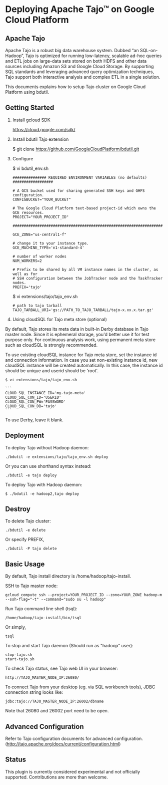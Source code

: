 Deploying Apache Tajo™ on Google Cloud Platform
===============================================

Apache Tajo
-----------

Apache Tajo is a robust big data warehouse system. Dubbed “an SQL-on-Hadoop”, Tajo is optimized for running low-latency, scalable ad-hoc queries and ETL jobs on large-data sets stored on both HDFS and other data sources including Amazon S3 and Google Cloud Storage. By supporting SQL standards and leveraging advanced query optimization techniques, Tajo support both interactive analysis and complex ETL in a single solution. 

This documents explains how to setup Tajo cluster on Google Cloud Platform using bdutil.

Getting Started
---------------

1. Install gcloud SDK

    https://cloud.google.com/sdk/
    
2. Install bdutil Tajo extension

    $ git clone https://github.com/GoogleCloudPlatform/bdutil.git
    
3. Configure
   
    $ vi  bdutil_env.sh

    ```
    ############### REQUIRED ENVIRONMENT VARIABLES (no defaults) ##################

    # A GCS bucket used for sharing generated SSH keys and GHFS configuration.
    CONFIGBUCKET="YOUR_BUCKET" 

    # The Google Cloud Platform text-based project-id which owns the GCE resources.
    PROJECT="YOUR_PROJECT_ID" 

    ###############################################################################

    GCE_ZONE="us-central1-f"
    
    # change it to your instance type.
    GCE_MACHINE_TYPE='n1-standard-4'  

    # number of worker nodes 
    NUM_WORKERS=2

    # Prefix to be shared by all VM instance names in the cluster, as well as for
    # SSH configuration between the JobTracker node and the TaskTracker nodes.
    PREFIX='tajo'
    ```
    
    $ vi extensions/tajo/tajo_env.sh
    
    ```
    # path to tajo tarball 
    TAJO_TARBALL_URI='gs://PATH_TO_TAJO_TARBALL/tajo-x.xx.x.tar.gz'
    ```
    
4. Using cloudSQL for Tajo meta store (optional)
    
By default, Tajo stores its meta data in built-in Derby database in Tajo master node. Since it is ephemeral storage, you'd better use it for test purpose only. For continuous analysis work, using permanent meta store such as cloudSQL is strongly recommended.

To use existing cloudSQL instance for Tajo meta store, set the instance id and connection information. 
In case you set non-existing instance id, new cloudSQL instance will be created automatically. In this case, the instance id should be unique and userid should be 'root'.   

    $ vi extensions/tajo/tajo_env.sh

    ```
    CLOUD_SQL_INSTANCE_ID='my-tajo-meta'
    CLOUD_SQL_CON_ID='USERID'
    CLOUD_SQL_CON_PW='PASSWORD'
    CLOUD_SQL_CON_DB='tajo'
    ```

To use Derby, leave it blank.

Deployment
----------

To deploy Tajo without Hadoop daemon:

    ./bdutil -e extensions/tajo/tajo_env.sh deploy

Or you can use shorthand syntax instead:

    ./bdutil -e tajo deploy

To deploy Tajo with Hadoop daemon: 

    $ ./bdutil -e hadoop2,tajo deploy
    
Destroy
-------

To delete Tajo cluster:

    ./bdutil -e delete

Or specify PREFIX,

    ./bdutil -P tajo delete

Basic Usage
-----------

By default, Tajo install directory is /home/hadoop/tajo-install. 

SSH to Tajo master node:

    gcloud compute ssh --project=YOUR_PROJECT_ID --zone=YOUR_ZONE hadoop-m --ssh-flag="-t" --command="sudo su -l hadoop" 
  
Run Tajo command line shell (tsql):

    /home/hadoop/tajo-install/bin/tsql 

Or simply, 

    tsql 
    
To stop and start Tajo daemon (Should run as "hadoop" user):

    stop-tajo.sh 
    start-tajo.sh

To check Tajo status, see Tajo web UI in your browser: 

    http://TAJO_MASTER_NODE_IP:26080/

To connect Tajo from your desktop (eg. via SQL workbench tools), JDBC connection string looks like:
    
    jdbc:tajo://TAJO_MASTER_NODE_IP:26002/dbname

Note that 26080 and 26002 port need to be open.     

Advanced Configuration
----------------------

Refer to Tajo configuration documents for advanced configuration. (http://tajo.apache.org/docs/current/configuration.html)

Status
------

This plugin is currently considered experimental and not officially supported.
Contributions are more than welcome.

